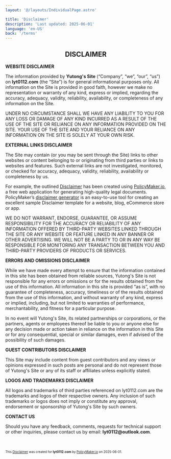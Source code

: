 ```yaml
---
layout: '@/layouts/IndividualPage.astro'

title: 'Disclaimer'
description: 'Last updated: 2025-06-01'
language: 'en-US'
back: '/terms'
---
```


<h2 style="text-align: center;"><b>DISCLAIMER</b></h2>	 	 
<p><b>WEBSITE DISCLAIMER</b></p>	 	 
<p>The information provided by <b>Yutong's Site</b> (“Company”, “we”, “our”, “us”) on <b>lyt0112.com</b> (the “Site”) is for general informational purposes only. All information on the Site is provided in good faith, however we make no representation or warranty of any kind, express or implied, regarding the accuracy, adequacy, validity, reliability, availability, or completeness of any information on the Site.</p>	 	 
<p>UNDER NO CIRCUMSTANCE SHALL WE HAVE ANY LIABILITY TO YOU FOR ANY LOSS OR DAMAGE OF ANY KIND INCURRED AS A RESULT OF THE USE OF THE SITE OR RELIANCE ON ANY INFORMATION PROVIDED ON THE SITE. YOUR USE OF THE SITE AND YOUR RELIANCE ON ANY INFORMATION ON THE SITE IS SOLELY AT YOUR OWN RISK.</p>
<p><b>EXTERNAL LINKS DISCLAIMER</b></p>
<p>The Site may contain (or you may be sent through the Site) links to other websites or content belonging to or originating from third parties or links to websites and features. Such external links are not investigated, monitored, or checked for accuracy, adequacy, validity, reliability, availability or completeness by us.</p>
<p>For example, the outlined <a href="https://policymaker.io/disclaimer/">Disclaimer</a> has been created using <a href="https://policymaker.io/">PolicyMaker.io</a>, a free web application for generating high-quality legal documents. PolicyMaker’s <a href="https://policymaker.io/disclaimer/">disclaimer generator</a> is an easy-to-use tool for creating an excellent sample Disclaimer template for a website, blog, eCommerce store or app.</p>
<p>WE DO NOT WARRANT, ENDORSE, GUARANTEE, OR ASSUME RESPONSIBILITY FOR THE ACCURACY OR RELIABILITY OF ANY INFORMATION OFFERED BY THIRD-PARTY WEBSITES LINKED THROUGH THE SITE OR ANY WEBSITE OR FEATURE LINKED IN ANY BANNER OR OTHER ADVERTISING. WE WILL NOT BE A PARTY TO OR IN ANY WAY BE RESPONSIBLE FOR MONITORING ANY TRANSACTION BETWEEN YOU AND THIRD-PARTY PROVIDERS OF PRODUCTS OR SERVICES.</p>
 
 
 
<p><b>ERRORS AND OMISSIONS DISCLAIMER</b></p>
<p>While we have made every attempt to ensure that the information contained in this site has been obtained from reliable sources, Yutong's Site is not responsible for any errors or omissions or for the results obtained from the use of this information. All information in this site is provided “as is”, with no guarantee of completeness, accuracy, timeliness or of the results obtained from the use of this information, and without warranty of any kind, express or implied, including, but not limited to warranties of performance, merchantability, and fitness for a particular purpose.</p> <p>In no event will Yutong's Site, its related partnerships or corporations, or the partners, agents or employees thereof be liable to you or anyone else for any decision made or action taken in reliance on the information in this Site or for any consequential, special or similar damages, even if advised of the possibility of such damages.</p>
<p><b>GUEST CONTRIBUTORS DISCLAIMER</b></p><p>This Site may include content from guest contributors and any views or opinions expressed in such posts are personal and do not represent those of Yutong's Site or any of its staff or affiliates unless explicitly stated.</p> 
<p><b>LOGOS AND TRADEMARKS DISCLAIMER</b></p>
<p>All logos and trademarks of third parties referenced on lyt0112.com are the trademarks and logos of their respective owners. Any inclusion of such trademarks or logos does not imply or constitute any approval, endorsement or sponsorship of Yutong's Site by such owners.</p> 
<p><b>CONTACT US</b></p>	 	 
<p>Should you have any feedback, comments, requests for technical support or other inquiries, please contact us by email: <b>lyt0112@outlook.com</b>.</p>
<p style="margin-top: 5em; font-size: 0.7em;">This <a href="https://policymaker.io/disclaimer/">Disclaimer</a> was created for <b>lyt0112.com</b> by <a href="https://policymaker.io">PolicyMaker.io</a> on 2025-06-01.</p>		 	 
